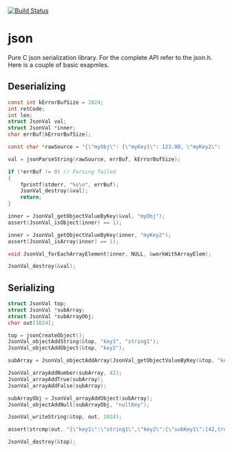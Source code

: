 [![Build Status](https://travis-ci.org/rpz80/json.svg?branch=master)](https://travis-ci.org/rpz80/json)
# json
Pure C json serialization library. For the complete API refer to the json.h. Here is a couple of basic exapmles.
## Deserializing
``` C
const int kErrorBufSize = 1024;
int retCode;
int len;
struct JsonVal val;
struct JsonVal *inner;
char errBuf[kErrorBufSize];

const char *rawSource = "{\"myObj\": {\"myKey1\": 123.98, \"myKey2\": [{\"myKey4\":true}, 5]}}";

val = jsonParseString(rawSource, errBuf, kErrorBufSize);

if (*errBuf != 0) // Parsing failed
{
    fprintf(stderr, "%s\n", errBuf);
    JsonVal_destroy(&val);
    return;
}

inner = JsonVal_getObjectValueByKey(&val, "myObj");
assert(JsonVal_isObject(inner) == 1);

inner = JsonVal_getObjectValueByKey(inner, "myKey2");
assert(JsonVal_isArray(inner) == 1);

void JsonVal_forEachArrayElement(inner, NULL, &workWithArrayElem);

JsonVal_destroy(&val);

```
## Serializing
``` C
struct JsonVal top;
struct JsonVal *subArray;
struct JsonVal *subArrayObj;
char out[1024];

top = jsonCreateObject();
JsonVal_objectAddString(&top, "key1", "string1");
JsonVal_objectAddObject(&top, "key2");

subArray = JsonVal_objectAddArray(JsonVal_getObjectValueByKey(&top, "key2"), "subKey1");

JsonVal_arrayAddNumber(subArray, 42);
JsonVal_arrayAddTrue(subArray);
JsonVal_arrayAddFalse(subArray);

subArrayObj = JsonVal_arrayAddObject(subArray);
JsonVal_objectAddNull(subArrayObj, "nullKey");

JsonVal_writeString(&top, out, 1024);

assert(strcmp(out, "{\"key1\":\"string1\",\"key2\":{\"subKey1\":[42,true,false,{\"nullKey\":null}]}}") == 0);

JsonVal_destroy(&top);
```
